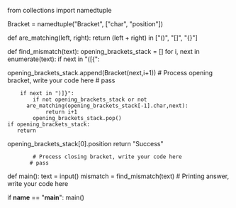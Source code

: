 
from collections import namedtuple

Bracket = namedtuple("Bracket", ["char", "position"])


def are_matching(left, right):
    return (left + right) in ["()", "[]", "{}"]


def find_mismatch(text):
    opening_brackets_stack = []
    for i, next in enumerate(text):
        if next in "([{":

opening_brackets_stack.append(Bracket(next,i+1))
            # Process opening bracket, write your code here
           # pass

        if next in ")]}":
            if not opening_brackets_stack or not
          are_matching(opening_brackets_stack[-1].char,next):
                return i+1
            opening_brackets_stack.pop()
    if opening_brackets_stack:
       return
opening_brackets_stack[0].position
    return "Success"
            
          
            # Process closing bracket, write your code here
           # pass


def main():
    text = input()
    mismatch = find_mismatch(text)
    # Printing answer, write your code here


if __name__ == "__main__":
    main()
